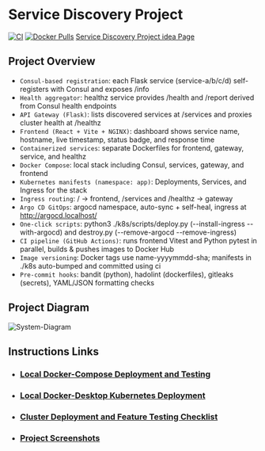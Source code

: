 # Service Discovery Project
[![CI](https://github.com/s1natex/Service-Discovery/actions/workflows/ci.yml/badge.svg?branch=main)](https://github.com/s1natex/Service-Discovery/actions/workflows/ci.yml)
[![Docker Pulls](https://img.shields.io/docker/pulls/s1natex/service-discovery.svg)](https://hub.docker.com/r/s1natex/service-discovery)
[Service Discovery Project idea Page](https://roadmap.sh/projects/service-discovery)
## Project Overview
- `Consul-based registration`: each Flask service (service-a/b/c/d) self-registers with Consul and exposes /info
- `Health aggregator`: healthz service provides /health and /report derived from Consul health endpoints
- `API Gateway (Flask)`: lists discovered services at /services and proxies cluster health at /healthz
- `Frontend (React + Vite + NGINX)`: dashboard shows service name, hostname, live timestamp, status badge, and response time
- `Containerized services`: separate Dockerfiles for frontend, gateway, service, and healthz
- `Docker Compose`: local stack including Consul, services, gateway, and frontend
- `Kubernetes manifests (namespace: app)`: Deployments, Services, and Ingress for the stack
- `Ingress routing`: / → frontend, /services and /healthz → gateway
- `Argo CD GitOps`: argocd namespace, auto-sync + self-heal, ingress at http://argocd.localhost/
- `One-click scripts`: python3 ./k8s/scripts/deploy.py (--install-ingress --with-argocd) and destroy.py (--remove-argocd --remove-ingress)
- `CI pipeline (GitHub Actions)`: runs frontend Vitest and Python pytest in parallel, builds & pushes images to Docker Hub
- `Image versioning`: Docker tags use name-yyyymmdd-sha; manifests in ./k8s auto-bumped and committed using ci
- `Pre-commit hooks`: bandit (python), hadolint (dockerfiles), gitleaks (secrets), YAML/JSON formatting checks
## Project Diagram
![System-Diagram](./docs/media)
## Instructions Links
- ### [Local Docker-Compose Deployment and Testing](./docs/docker-compose.md)
- ### [Local Docker-Desktop Kubernetes Deployment](./docs/k8s.md)
- ### [Cluster Deployment and Feature Testing Checklist](./docs/tests-checklist.md)
- ### [Project Screenshots](./docs/screenshots.md)
